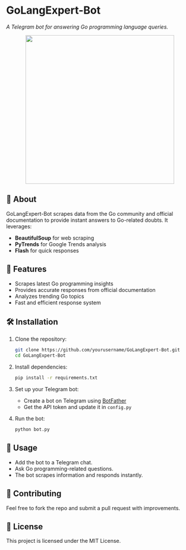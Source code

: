 # GoLangExpert-Bot

*A Telegram bot for answering Go programming language queries.*

<p align="center">
  <img src="https://drive.google.com/uc?export=view&id=1HJsWfXiEDcuxuUkD_sz0WVfPA0PIxH5N" width="400">
</p>

## 📌 About
GoLangExpert-Bot scrapes data from the Go community and official documentation to provide instant answers to Go-related doubts. It leverages:
- **BeautifulSoup** for web scraping
- **PyTrends** for Google Trends analysis
- **Flash** for quick responses

## 🚀 Features
- Scrapes latest Go programming insights
- Provides accurate responses from official documentation
- Analyzes trending Go topics
- Fast and efficient response system

## 🛠️ Installation
1. Clone the repository:
   ```sh
   git clone https://github.com/yourusername/GoLangExpert-Bot.git
   cd GoLangExpert-Bot
   ```
2. Install dependencies:
   ```sh
   pip install -r requirements.txt
   ```
3. Set up your Telegram bot:
   - Create a bot on Telegram using [BotFather](https://t.me/botfather)
   - Get the API token and update it in `config.py`

4. Run the bot:
   ```sh
   python bot.py
   ```

## 📌 Usage
- Add the bot to a Telegram chat.
- Ask Go programming-related questions.
- The bot scrapes information and responds instantly.

## 🤝 Contributing
Feel free to fork the repo and submit a pull request with improvements.

## 📜 License
This project is licensed under the MIT License.

